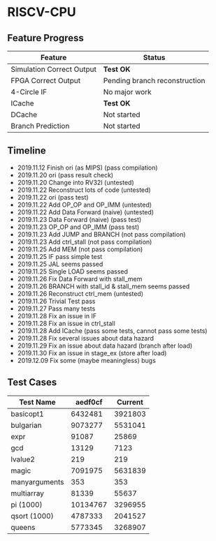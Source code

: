 # RISCV-CPU

## Feature Progress

|Feature|Status|
|----|----|
|Simulation Correct Output|__Test OK__|
|FPGA Correct Output|Pending branch reconstruction|
|4-Circle IF|No major work|
|ICache|__Test OK__|
|DCache|Not started|
|Branch Prediction|Not started|

## Timeline

+ 2019.11.12 Finish ori (as MIPS) (pass compilation)
+ 2019.11.20 ori (pass result check)
+ 2019.11.20 Change into RV32I (untested)
+ 2019.11.22 Reconstruct lots of code (untested)
+ 2019.11.22 ori (pass test)
+ 2019.11.22 Add OP_OP and OP_IMM (untested)
+ 2019.11.22 Add Data Forward (naive) (untested)
+ 2019.11.23 Data Forward (naive) (pass test)
+ 2019.11.23 OP_OP and OP_IMM (pass test)
+ 2019.11.23 Add JUMP and BRANCH (not pass compilation)
+ 2019.11.23 Add ctrl_stall (not pass compilation)
+ 2019.11.25 Add MEM (not pass compilation)
+ 2019.11.25 IF pass simple test
+ 2019.11.25 JAL seems passed
+ 2019.11.25 Single LOAD seems passed
+ 2019.11.26 Fix Data Forward with stall_mem
+ 2019.11.26 BRANCH with stall_id & stall_mem seems passed
+ 2019.11.26 Reconstruct ctrl_mem (untested)
+ 2019.11.26 Trivial Test pass
+ 2019.11.27 Pass many tests
+ 2019.11.28 Fix an issue in IF
+ 2019.11.28 Fix an issue in ctrl_stall
+ 2019.11.28 Add ICache (pass some tests, cannot pass some tests)
+ 2019.11.28 Fix several issues about data hazard
+ 2019.11.29 Fix an issue about data hazard (branch after load)
+ 2019.11.30 Fix an issue in stage_ex (store after load)
+ 2019.12.09 Fix some (maybe meaningless) bugs

## Test Cases

|Test Name|aedf0cf|Current|
|----|----|----|
|basicopt1|6432481|3921803|
|bulgarian|9073277|5531041|
|expr|91087|25869|
|gcd|13129|7123|
|lvalue2|219|219|
|magic|7091975|5631839|
|manyarguments|353|353|
|multiarray|81339|55637|
|pi (1000)|10134767|3296955|
|qsort (1000)|4787333|2041527|
|queens|5773345|3268907|
